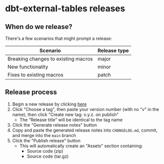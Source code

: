 # dbt-external-tables releases

## When do we release?
There's a few scenarios that might prompt a release:

| Scenario                                   | Release type |
|--------------------------------------------|--------------|
| Breaking changes to existing macros        | major        |
| New functionality                          | minor        |
| Fixes to existing macros                   | patch        |

## Release process

1. Begin a new release by clicking [here](https://github.com/dbt-labs/dbt-external-tables/releases/new)
1. Click "Choose a tag", then paste your version number (with no "v" in the name), then click "Create new tag: x.y.z. on publish"
    - The “Release title” will be identical to the tag name
1. Click the "Generate release notes" button
1. Copy and paste the generated release notes into `CHANGELOG.md`, commit, and merge into the `main` branch
1. Click the "Publish release" button
    - This will automatically create an "Assets" section containing:
        - Source code (zip)
        - Source code (tar.gz)
